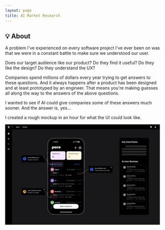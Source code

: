 ```yaml
---
layout: page
title: AI Market Research
---
```


## 💡 About

A problem I've experienced on every software project I've ever been on was that we were in a constant battle to make sure we understood our user.

Does our target audience like our product?
Do they find it useful?
Do they like the design?
Do they understand the UX?

Companies spend millions of dollars every year trying to get answers to these questions. And it always happens after a product has been designed and at least prototyped by an engineer. That means you're making guesses all along the way to the answers of the above questions.

I wanted to see if AI could give companies some of these answers much sooner. And the answer is, yes...

I created a rough mockup in an hour for what the UI could look like.

[![AIMarketResearch1](/assets/img/portfolio/AIMarketResearch/1.png)](/assets/img/portfolio/AIMarketResearch/1.png)
